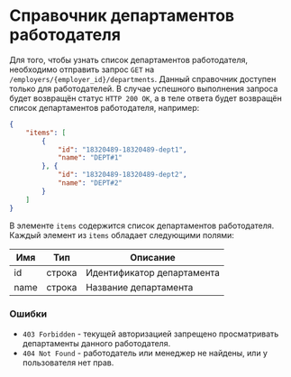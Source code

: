 # Справочник департаментов работодателя 

Для того, чтобы узнать список департаментов работодателя, необходимо отправить запрос `GET` на `/employers/{employer_id}/departments`.
Данный справочник доступен только для работодателей.
В случае успешного выполнения запроса будет возвращён статус `HTTP 200 OK`, а в теле ответа будет возвращён список департаментов работодателя, например:

```json
{
    "items": [
        {
            "id": "18320489-18320489-dept1", 
            "name": "DEPT#1"
        }, {
            "id": "18320489-18320489-dept2", 
            "name": "DEPT#2"
        }
    ]
}
```

В элементе `items` содержится список департаментов работодателя.
Каждый элемент из `items` обладает следующими полями:

 Имя | Тип | Описание
 --- | --- | ---
 id | строка | Идентификатор департамента
 name | строка | Название департамента

### Ошибки

* `403 Forbidden` - текущей авторизацией запрещено просматривать департаменты данного работодателя.
* `404 Not Found` - работодатель или менеджер не найдены, или у пользователя нет прав.
